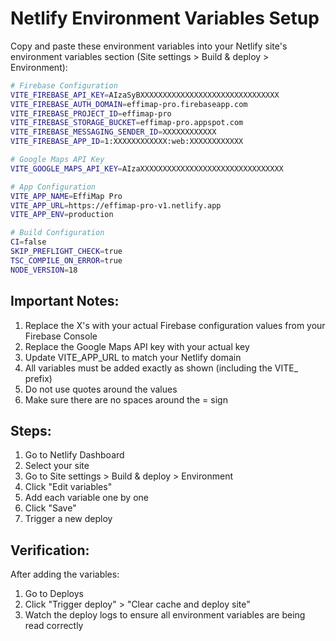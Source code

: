 # Netlify Environment Variables Setup

Copy and paste these environment variables into your Netlify site's environment variables section (Site settings > Build & deploy > Environment):

```bash
# Firebase Configuration
VITE_FIREBASE_API_KEY=AIzaSyBXXXXXXXXXXXXXXXXXXXXXXXXXXXXXXX
VITE_FIREBASE_AUTH_DOMAIN=effimap-pro.firebaseapp.com
VITE_FIREBASE_PROJECT_ID=effimap-pro
VITE_FIREBASE_STORAGE_BUCKET=effimap-pro.appspot.com
VITE_FIREBASE_MESSAGING_SENDER_ID=XXXXXXXXXXXX
VITE_FIREBASE_APP_ID=1:XXXXXXXXXXXX:web:XXXXXXXXXXXX

# Google Maps API Key
VITE_GOOGLE_MAPS_API_KEY=AIzaXXXXXXXXXXXXXXXXXXXXXXXXXXXXXXXX

# App Configuration
VITE_APP_NAME=EffiMap Pro
VITE_APP_URL=https://effimap-pro-v1.netlify.app
VITE_APP_ENV=production

# Build Configuration
CI=false
SKIP_PREFLIGHT_CHECK=true
TSC_COMPILE_ON_ERROR=true
NODE_VERSION=18
```

## Important Notes:

1. Replace the X's with your actual Firebase configuration values from your Firebase Console
2. Replace the Google Maps API key with your actual key
3. Update VITE_APP_URL to match your Netlify domain
4. All variables must be added exactly as shown (including the VITE_ prefix)
5. Do not use quotes around the values
6. Make sure there are no spaces around the = sign

## Steps:

1. Go to Netlify Dashboard
2. Select your site
3. Go to Site settings > Build & deploy > Environment
4. Click "Edit variables"
5. Add each variable one by one
6. Click "Save"
7. Trigger a new deploy

## Verification:

After adding the variables:
1. Go to Deploys
2. Click "Trigger deploy" > "Clear cache and deploy site"
3. Watch the deploy logs to ensure all environment variables are being read correctly
